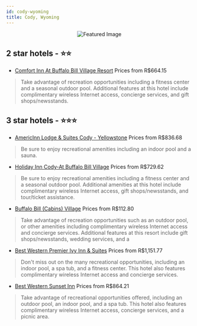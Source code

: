 ```yaml
---
id: cody-wyoming
title: Cody, Wyoming
---
```


<center><img src="https://i.travelapi.com/hotels/1000000/20000/10900/10868/ab251bfc_z.jpg" alt="Featured Image" /></center>


##  2 star hotels - ⭐️⭐️

-    [Comfort Inn At Buffalo Bill Village Resort](https://us.hurb.com/hotels/cody/comfort-inn-at-buffalo-bill-village-resort-JNP-JP974147?cmp=18055) Prices from R$664.15
   > Take advantage of recreation opportunities including a fitness center and a seasonal outdoor pool. Additional features at this hotel include complimentary wireless Internet access, concierge services, and gift shops/newsstands.

##  3 star hotels - ⭐️⭐️⭐️

-    [AmericInn Lodge & Suites Cody - Yellowstone](https://us.hurb.com/hotels/cody/americinn-lodge-suites-cody-yellowstone-JNP-JP104903?cmp=18055) Prices from R$836.68
   > Be sure to enjoy recreational amenities including an indoor pool and a sauna.
-    [Holiday Inn Cody-At Buffalo Bill Village](https://us.hurb.com/hotels/cody/holiday-inn-cody-at-buffalo-bill-village-JNP-JP156578?cmp=18055) Prices from R$729.62
   > Be sure to enjoy recreational amenities including a fitness center and a seasonal outdoor pool. Additional amenities at this hotel include complimentary wireless Internet access, gift shops/newsstands, and tour/ticket assistance.
-    [Buffalo Bill (Cabins) Village](https://us.hurb.com/hotels/cody/buffalo-bill-cabins-village-JNP-JP212170?cmp=18055) Prices from R$112.80
   > Take advantage of recreation opportunities such as an outdoor pool, or other amenities including complimentary wireless Internet access and concierge services. Additional features at this resort include gift shops/newsstands, wedding services, and a 
-    [Best Western Premier Ivy Inn & Suites](https://us.hurb.com/hotels/cody/best-western-premier-ivy-inn-suites-JNP-JP759485?cmp=18055) Prices from R$1,151.77
   > Don't miss out on the many recreational opportunities, including an indoor pool, a spa tub, and a fitness center. This hotel also features complimentary wireless Internet access and concierge services.
-    [Best Western Sunset Inn](https://us.hurb.com/hotels/cody/best-western-sunset-inn-JNP-JP989830?cmp=18055) Prices from R$864.21
   > Take advantage of recreational opportunities offered, including an outdoor pool, an indoor pool, and a spa tub. This hotel also features complimentary wireless Internet access, concierge services, and a picnic area.
